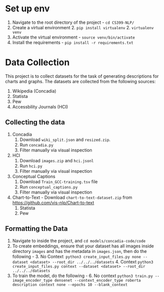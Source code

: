 # Set up env
1. Navigate to the root directory of the project - `cd CS399-NLP/`
1. Create a virtual environment
    2. `pip install virtualenv`
    2. `virtualenv venv` 
2. Activate the virtual environment - `source venv/bin/activate`
3. Install the requirements - `pip install -r requirements.txt`

# Data Collection
This project is to collect datasets for the task of generating descriptions for charts and graphs. 
The datasets are collected from the following sources:
1. Wikipedia (Concadia)
2. Statista
3. Pew
4. Accessbility Journals (HCI)
## Collecting the data
1. Concadia
    1. Download `wiki_split.json` and `resized.zip`. 
    2. Run `concadia.py`
    3. Filter manually via visual inspection
2. HCI
    1. Download `images.zip` and `hci.jsonl`
    2. Run `hci.py`
    3. Filter manually via visual inspection
3. Conceptual Captions
    1. Download `Train_GCC-training.tsv` file
    2. Run `conceptual_captions.py`
    3. Filter manually via visual inspection
4. Chart-to-Text - Download `chart-to-text-dataset.zip` from https://github.com/vis-nlp/Chart-to-text
    1. Statista
    2. Pew
## Formatting the Data
1. Navigate to inside the project, and `cd models/concadia-code/code`
2. To create embeddings, ensure that your dataset has all images inside directory `images` and has the metadata in 
`images.json`, then do the following - 
    3. No Context` python3 create_input_files.py none --dataset <dataset> --root_dir ../../../datasets`
    4. Context `python3 create_input_files.py context --dataset <dataset> --root_dir ../../../datasets` 
5. To train the model, do the following - 
    6. No context `python3 train.py --image_encoder_type densenet --context_encoder_type roberta description context none --epochs 10 --blank_context`
